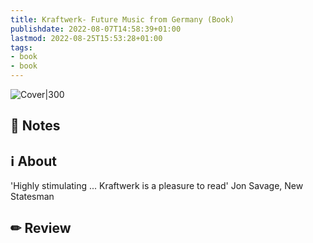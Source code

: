 ```yaml
---
title: Kraftwerk- Future Music from Germany (Book)
publishdate: 2022-08-07T14:58:39+01:00
lastmod: 2022-08-25T15:53:28+01:00
tags: 
- book
- book
---
```








![Cover|300](https://images-na.ssl-images-amazon.com/images/I/41bmU8XLpwL._SX305_BO1,204,203,200_.jpg)



## 📝 Notes







## ℹ️ About



'Highly stimulating ... Kraftwerk is a pleasure to read' Jon Savage, New Statesman



## ✏ Review








